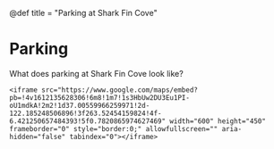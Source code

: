 @def title = "Parking at Shark Fin Cove"

# Parking

What does parking at Shark Fin Cove look like?

~~~
<iframe src="https://www.google.com/maps/embed?pb=!4v1612135628306!6m8!1m7!1s3HbUw2DU3Eu1PI-oU1mdkA!2m2!1d37.00559966259971!2d-122.185248506896!3f263.52454159824!4f-6.421250657484393!5f0.7820865974627469" width="600" height="450" frameborder="0" style="border:0;" allowfullscreen="" aria-hidden="false" tabindex="0"></iframe>
~~~
